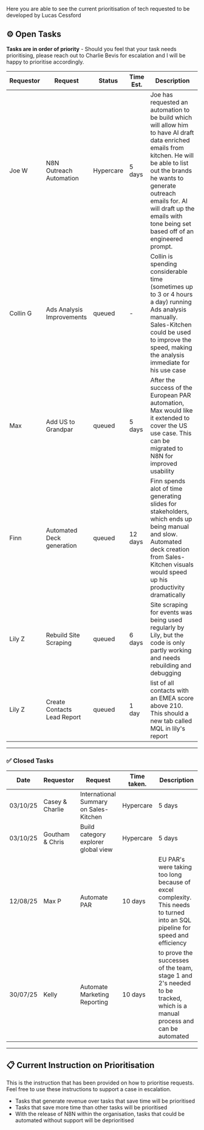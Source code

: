
Here you are able to see the current prioritisation of tech requested to be developed by Lucas Cessford

## ⚙️ Open Tasks 

**Tasks are in order of priority** - Should you feel that your task needs prioritising, please reach out to Charlie Bevis for escalation and I will be happy to prioritise accordingly.

| Requestor | Request | Status | Time Est. | Description |
| --- | ---| --- | --- | ---|
| Joe W | N8N Outreach Automation | Hypercare  | 5 days | Joe has requested an automation to be build which will allow him to have AI draft data enriched emails from kitchen. He will be able to list out the brands he wants to generate outreach emails for. AI will draft up the emails with tone being set based off of an engineered prompt. |
| Collin G | Ads Analysis Improvements | queued | - | Collin is spending considerable time (sometimes up to 3 or 4 hours a day) running Ads analysis manually. Sales-Kitchen could be used to improve the speed, making the analysis immediate for his use case | 
| Max | Add US to Grandpar | queued | 5 days | After the success of the European PAR automation, Max would like it extended to cover the US use case. This can be migrated to N8N for improved usability |
| Finn | Automated Deck generation | queued| 12 days | Finn spends alot of time generating slides for stakeholders, which ends up being manual and slow. Automated deck creation from Sales-Kitchen visuals would speed up his productivity dramatically |
| Lily Z | Rebuild Site Scraping | queued | 6 days | Site scraping for events was being used regularly by Lily, but the code is only partly working and needs rebuilding and debugging |
| Lily Z | Create Contacts Lead Report | queued | 1 day | list of all contacts with an EMEA score above 210. This should a new tab called MQL in lily's report |

---
### ✅ Closed Tasks

| Date | Requestor | Request | Time taken. | Description |
| --- | --- | --- | --- | --- |
| 03/10/25 | Casey & Charlie| International Summary on Sales-Kitchen| Hypercare | 5 days | International Summary urgently required by the US team for presentations involving Dave |
| 03/10/25 | Goutham & Chris | Build category explorer global view | Hypercare | 5 days | Goutham & Chris have requested that Category Insights data be made available to global audience. US customers have more data so they have an enriched version, but for global customers, no service was yet available |
| 12/08/25 | Max P | Automate PAR | 10 days | EU PAR's were taking too long because of excel complexity. This needs to turned into an SQL pipeline for speed and efficiency |
| 30/07/25 | Kelly | Automate Marketing Reporting | 10 days | to prove the successes of the team, stage 1 and 2's needed to be tracked, which is a manual process and can be automated |


---
## 📋 Current Instruction on Prioritisation

This is the instruction that has been provided on how to prioritise requests.
Feel free to use these instructions to support a case in escalation.

 - Tasks that generate revenue over tasks that save time will be prioritised
 - Tasks that save more time than other tasks will be prioritised
 - With the release of N8N within the organisation, tasks that could be automated without support will be deprioritised

